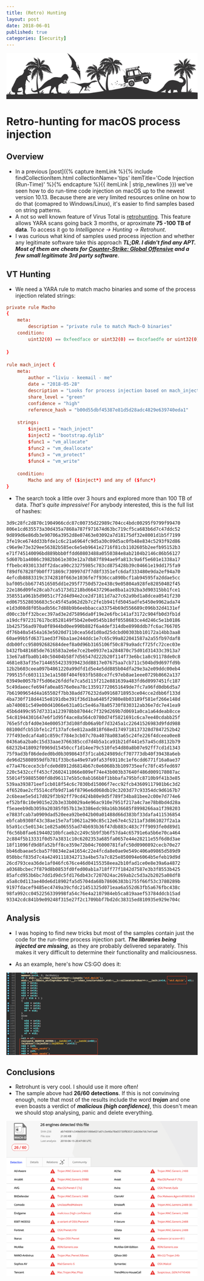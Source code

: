 ```yaml
---
title: (Retro) Hunting
layout: post
date: 2018-06-01
published: true
categories: [Security]
---
```


![Logo](/assets/images/hunt-logo.png)

# Retro-hunting for macOS process injection

## Overview
* In a previous [post]({% capture itemLink %}{% include findCollectionItem.html collectionName='tips' itemTitle='Code Injection (Run-Time)' %}{% endcapture %}{{ itemLink | strip_newlines }}) we've seen how to do run-time code injection on macOS up to the newest version 10.13. Because there are very limited resources online on how to do that (comapred to Windows/Linux), it's easier to find samples based on string patterns.
* A not so well known feature of Virus Total is [retrohunting](https://www.virustotal.com/intelligence/hunting/). This feature allows YARA scans going back 3 months, or aproximate **75 -100 TB of data**. To access it go to *Intelligence →  Hunting →  Retrohunt*. 
* I was curious what kind of samples used process injection and whether any legitimate software take this approach __*TL;DR. I didn't find any APT. Most of them are cheats for [Counter-Strike: Global Offensive](https://en.wikipedia.org/wiki/Counter-Strike:_Global_Offensive) and a few small legitimate 3rd party software*__.

## VT Hunting

* We need a YARA rule to match macho binaries and some of the process injection related strings:

```conf
private rule Macho
{
    meta:
        description = "private rule to match Mach-O binaries"
    condition:
        uint32(0) == 0xfeedface or uint32(0) == 0xcefaedfe or uint32(0) == 0xfeedfacf or uint32(0) == 0xcffaedfe or uint32(0) == 0xcafebabe or uint32(0) == 0xbebafeca

}

rule mach_inject {
    meta:
        author = "liviu - keemail - me"
        date = "2018-05-28"
        description = "Looks for process injection based on mach_inject project"
        share_level = "green"
        confidence = "high"
        reference_hash = "b00d55dbf45387e81d5d28adc4829e639740eda1"

    strings:
        $inject1 = "mach_inject"
        $inject2 = "bootstrap.dylib"
        $func1 = "vm_allocate"
        $func2 = "vm_deallocate"
        $func3 = "vm_protect"
        $func4 = "vm_write"

    condition:
        Macho and any of ($inject*) and any of ($func*)
}
```

* The search took a little over 3 hours and explored more than 100 TB of data. *That's quite impressive!* For anybody interested, this is the full list of hashes:

```
3d9c28fc2d870c1904966cdc87c00735d22989c704cc4bdc00295f9799f99470
806e1cd635573a30d435a7868a787f971674d63bc719cf5ca683b6d7c47ddc52
9d899d6e86db3e90706a3952d8e07463e03092a7d18175df32e8001d1b5f7199
3fe19ce674dd33bfde1c6c21a6964fc9d5a30c09d5ac0fb48e834c5293f92d86
c96e9e73e329ee56382b585ec6e5eb9641e2716f81cb1102605b2eefb95152b3
e71f745140096bd889bbb0ffdd60803488a0550384e8ab2104b2146c86b56127
5d607b1a4086c3982bb61e303e12a7db87f894ae9fa813c9a6f5e601e1338a17
ffbebc4930133dff2daca90c23275985c783cd875428b39c04661e19dd175fa9
f89df67828f9b0ff71869c730997d7f7d8f3351efc6daf333480e9da2ef94a70
4efcdb8883319c3742810f663e1036fe7f936cca890bcf1ab94595fa2ddae5cc
baf005cbb6774516505dd1e295f7750d572e438c9e05804a928fe82850402f45
22e186d09fe28cab7ca5173d1218bd66437296ae8ba1a192ba3d90315bb1fce1
358551a961b5d9051c7f2d4d94e2ce2d71811d7a27c62a9bd1a8dcea0541f230
ed0675528036683c5c45f45a962d2b7c2fe1b941fd5045adfe5450e9962ada74
e1d3d08d8f05badb56c7d88b9b6eebbacca33754b69d556689c096b32d4131ef
d00cc3bff32bcec397ad3e2d75896da0f19e2e6fbc141af3172c904fb0d3fb1d
a19dcf972317617bc8528149f5b42e0e0545b18df0558683ce4d246c5e1b0186
1b425756ad970a0f8944bd0ee990b882f6a4def314dbe8998ddb7fc6ac766705
df76b40a5454a163e5020d7110cea56d1d0ad25dcbd00303bb10172a14bb3aa8
60ae99b5fd6371aed3f76ba1ae244ddc1e7c65c99a822041587a2a55fb97daf8
ddb00fcc958092682684deef8a0d96b3165106f50c879a9adcf725fc72cec03e
b432fb481685de7616583a2e6e7ce2be0937e1a284870c75d01d31433c3913a7
13e67a8fba0b140c50404b58f7d56547d222b20f114f73e6bc1a8c91178de0c8
4681e83af35e71446554233939423dd8817e07675aa7cb711c504bd9d697fd9b
12b2b603ceea097b4861220a99dfd1d5e4e5dd885b04dfa29e3a2e09ddc00eb4
799515fc6031113e1a1508f404f693fb588ce7fc97eb8ae1eee0729b8662a137
03949e0057b7f5d06e26fddfe7ca5d113f212e881639a483fd6d0997451fc187
5c49daeecfe694fa0ea8576e0ea78c135917720651649de7fc7a96fd0db6d5a7
7b61909654d4a165502f7bb38add776232da09168718953ce04cce2dbb6f133d
4ba730f718d4415e8191dbe391f36d1ba6485f2980e8b03189f581ef266e148d
ab740081c549e00d41066e631a01c5e46a78a05730f830312ab36e7dc7e41ea9
45b6d499c957d7331a123978bb87044c7f329d269b7d0691a0ca1a64deab8cce
54c81944301647e6f1d95f4ace8a564c0780d74f5821691c6ca7ee40cdabb25f
765e5fcbf4d0e34e00053f3d108fdb06a9bf7d3245a1c22641526983d9fdd988
08100dfcb51bfe1c2f137afc6e812aad818f68ed1749718137328d7847252b42
77f493edcaf4a01c859cf784e3cb07c70a4078a083a65c24fe226f4dceea0ee8
0436a6a2ba0c15d33aae3766385ccd7d4b5a1ca91b21df441e57a45cd8132b79
68232b418092f0969d15450ccf1d14ee79c510fe54d80a8b07e92ff7cd1d1343
75f9ad3bf86deded0bd0b3098643f3f1cab624989dcf707773db40f39438a6eb
de96d25808959dfb781f33bc6a49e97a9fa53f69110c1ef6cdd6771f16a0ae37
e77a476cece3cbfcde0d8912d6814b67c0e6068b3b109735eefc78fc45fed697
220c5432ccff453cf2602411066e809ef74e43b003b37640f486d009178087ac
55014f59885500fd8d96117e5b5c0ab166b8f1bbbafa795bfc8710b9f41b3e85
539aa393871eef1cb018f54c6c7030bd15006f7ecc92fcb43609117901b6c3d2
4f6520ae2cf5514cdfb9d71a6f8796e6d068db19c3203d77c93354dc9d6167b7
2c6beae5e5d17d029f3b92ff79cd424b80e9d5f789f34ba81bee2c00e7d774e6
ef52bf8c10e9015e22b3e33b0029a4e96ac910e7951f217a4c7ae78b8bd4d28a
f5eaeeb9db3059a20385f057b13e3386edc98a16b36685f8998266aa1f398203
e7883fcab7a0909dad520eea92be042b00a01488d66d383bf33dafa411536854
ebfcab9308f43c38ae15e7af10621a290c85c12e67e4c5211af3d861027f2a1a
b5a91cc5e0134c1e825a06555ad74b693b36f47db883c483c7ff9093fe0d89d1
f6c56b8fae619440210bfcaeb2c249c5b9f3b6f57da4c65791e6a5b6e70ca464
2c884f5b13331f0d57a3831c10c6202353a685fa0657e44e28211e55f6d8d3ae
18f11096fd9d8fa52bff8ce359e72b04c76000781fafc50d0900892cecb70e27
bb46dbaeae5cba57f0834e2a41654c22e4fcda8e0ae9e549c406a09865d589d9
050bbcf835d7c4a42491118342713a4be57a7c825e850094e6064b5efeb19d9d
26cd793cea36de1af046fc676ce46d04155358eea2b10fad1ce0e8e39a6a4872
a0368bcbec7f879d8b0853fd0fed00ab1a718ff77f1842d7587e3b3f8553b425
85afcd953b6bc7dd1d9dc5fd176db43c7207024ac269ab2c5d3a2b2025a08df8
a5a8c0d113ae40de6d18902fa5d5704da68b78606383b1755f66f53c3780289b
9197fdacef9485ec4749a39cfdc21451325d071eaa6a552d63fb5a676fbc438c
98fa992cc0452256339998fa54c76e4a2107984eb5ca819aaef53784ddcb15ad
93342cdc841b9e09248f315e27f2c1709bbf7bd2dc38315ed810935e929e704c
```

## Analysis
* I was hoping to find new tricks but most of the samples contain just the code for the run-time process injection part. *__The libraries being injected are missing__*, as they are probably delivered separately. This makes it very difficult to determine their functionality and maliciousness.

* As an example, here's how CS:GO does it:

<img src="/assets/images/inject-ida.png" alt="Hex Rays" class="figure-body">


## Conclusions

* Retrohunt is very cool. I should use it more often!
* The sample above had **26/60 detections**. If this is not convinving enough, note that most of the results include the word __*trojan*__ and one even boasts a verdict of __*malicious (high confidence)*__, this doesn't mean we should stop analysing, panic and delete everything. 

<img src="/assets/images/inject-detections.png" alt="VT scan results" class="figure-body">
